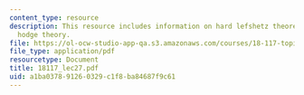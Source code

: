 ```yaml
---
content_type: resource
description: This resource includes information on hard lefshetz theorem, and riemannian
  hodge theory.
file: https://ol-ocw-studio-app-qa.s3.amazonaws.com/courses/18-117-topics-in-several-complex-variables-spring-2005/a1ba037891260329c1f8ba84687f9c61_18117_lec27.pdf
file_type: application/pdf
resourcetype: Document
title: 18117_lec27.pdf
uid: a1ba0378-9126-0329-c1f8-ba84687f9c61
---
```

